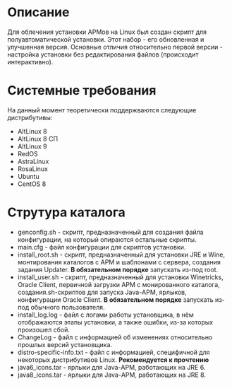 # Описание
Для облечения установки АРМов на Linux был создан скрипт для полуавтоматической установки. Этот набор - его обновленная и улучшенная версия. Основные отличия относительно первой версии - настройка установки без редактирования файлов (происходит интерактивно).

# Системные требования
На данный момент теоретически поддержваются следующие дистрибутивы:

* AltLinux 8
* AltLinux 8 СП
* AltLinux 9
* RedOS
* AstraLinux
* RosaLinux
* Ubuntu
* CentOS 8

# Струтура каталога

* genconfig.sh - скрипт, предназначенный для создания файла конфигурации, на который опираются остальные скрипты.
* main.cfg - файл конфигурации для скриптов установки.
* install_root.sh - скрипт, предназначенный для установки JRE и Wine, монтирования каталогов с АРМ и шаблонами с сервера, создания задания Updater. __В обязательном порядке__ запускать из-под root.
* install_user.sh - скрипт, предназначенный для установки Winetricks, Oracle Client, первичной загрузки АРМ с монированного каталога, создания.sh-скриптов для запуска Java-АРМ, ярлыков, конфигурации Oracle Client. __В обязательном порядке__ запускать из-под обычного пользователя.
* install_log.log - файл с логами работы установщика, в нём отображаются этапы установки, а также ошибки, из-за которых произошел сбой.
* ChangeLog - файл с информацией об изменениях относительно прошлых версий установщика.
* distro-specific-info.txt - файл с информацией, специфичной для некоторых дистрибутивов Linux. __Рекомендуется к прочтению__
* java6_icons.tar - ярлыки для Java-АРМ, работающих на JRE 6.
* java8_icons.tar - ярлыки для Java-АРМ, работающих на JRE 8.
